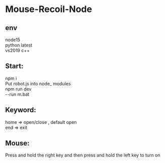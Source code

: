 # Mouse-Recoil-Node
## env <br>
node15 <br>
python latest <br>
vs2019 c++
## Start: <br>
npm i<br>
Put robot.js into node_ modules<br>
npm run dev <br>
--run m.bat
## Keyword: <br>
home => open/close , default open<br>
end => exit
## Mouse: <br>
Press and hold the right key and then press and hold the left key to turn on

